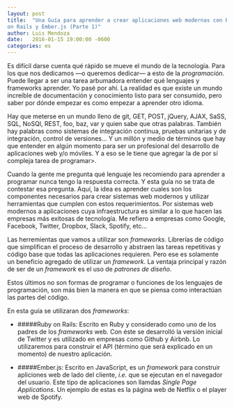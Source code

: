 ```yaml
---
layout: post
title:  "Una Guía para aprender a crear aplicaciones web modernas con Ruby
on Rails y Ember.js (Parte 1)"
author: Luis Mendoza
date:   2016-01-15 19:00:00 -0600
categories: es
---
```


Es difícil darse cuenta qué rápido se mueve el mundo de la tecnología. Para los que nos dedicamos —o queremos dedicar— a esto de la <i>programación</i>. Puede llegar a ser una tarea arbumadora entender qué lenguajes y frameworks aprender. Yo pasé por ahí. La realidad es que existe un mundo increíble de documentación y conocimiento listo para ser consumido, pero saber por dónde empezar es como empezar a aprender otro idioma.

Hay que meterse en un mundo lleno de git, GET, POST, jQuery, AJAX, SaSS, SQL, NoSQl, REST, foo, baz, var y quien sabe que otras palabras. También hay palabras como sistemas de integración continua, pruebas unitarias y de integración, control de versiones... Y un millón y medio de términos que hay que entender en algún momento para ser un profesional del desarrollo de aplicaciones web y/o móviles. Y a eso se le tiene que agregar la de por sí compleja tarea de programar>.

Cuando la gente me pregunta qué lenguaje les recomiendo para aprender a programar nunca tengo la respuesta correcta. Y esta guía no se trata de contestar esa pregunta. Aquí, la idea es aprender cuales son los componentes necesarios para crear sistemas web modernos y utilizar herramientas que cumplen con estos requerimientos. Por sistemas web modernos a aplicaciones cuya infraestructura es similar a lo que hacen las empresas más exitosas de tecnología. Me refiero a empresas como Google, Facebook, Twitter, Dropbox, Slack, Spotify, etc...

Las herremientas que vamos a utilizar son <i>frameworks</i>. Librerías de código que simplifican el proceso de desarrollo y abstraen las tareas repetitivas y código base que todas las aplicaciones requieren. Pero ese es solamente un beneficio agregado de utilizar un <i>framework</i>. La ventaja principal y razón de ser de un <i>framework</i> es el uso de <i>patrones de diseño</i>.

Estos últimos no son formas de programar o funciones de los lenguajes de programación, son más bien la manera en que se piensa como interactúan las partes del código.

En esta guía se utilizaran dos <i>frameworks</i>:

* #####Ruby on Rails:
Escrito en Ruby y considerado como uno de los padres de los <i>frameworks</i> web. Con éste se desarrolló la versión inicial de Twitter y es utilizado en empresas como Github y Airbnb. Lo utilizaremos para construir el API (término que será explicado en un momento) de nuestro aplicación.

* #####Ember.js:
Escrito en JavaScript, es un <i>framework</i> para construir apliciones web de lado del cliente, <i>i.e.</i> que se ejecutan en el navegador del usuario. Este tipo de aplicaciones son llamdas <i>Single Page Applications</i>. Un ejemplo de estas es la página web de Netflix o el player web de Spotify.
